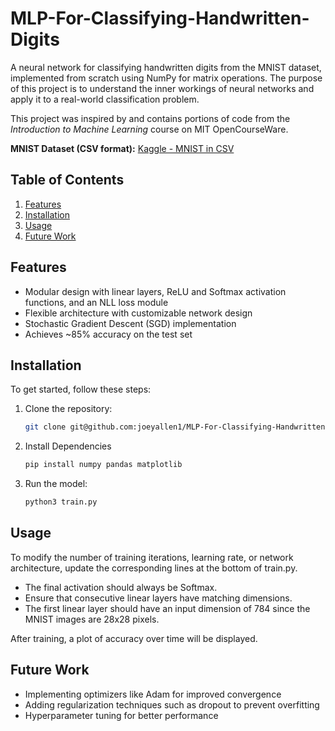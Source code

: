 # MLP-For-Classifying-Handwritten-Digits

A neural network for classifying handwritten digits from the MNIST dataset, implemented from scratch using NumPy for matrix operations. The purpose of this
project is to understand the inner workings of neural networks and apply it to a real-world classification problem.

This project was inspired by and contains portions of code from the *Introduction to Machine Learning* course on MIT OpenCourseWare.

**MNIST Dataset (CSV format):** [Kaggle - MNIST in CSV](https://www.kaggle.com/datasets/oddrationale/mnist-in-csv/data)

## Table of Contents
1. [Features](#features)
2. [Installation](#installation)
3. [Usage](#usage)
4. [Future Work](#futurework)

## Features
- Modular design with linear layers, ReLU and Softmax activation functions, and an NLL loss module  
- Flexible architecture with customizable network design
- Stochastic Gradient Descent (SGD) implementation  
- Achieves ~85% accuracy on the test set 

## Installation
To get started, follow these steps:

1. Clone the repository:
   ```bash
   git clone git@github.com:joeyallen1/MLP-For-Classifying-Handwritten-Digits.git
2. Install Dependencies
   ```bash
   pip install numpy pandas matplotlib
4. Run the model:
   ```bash
   python3 train.py

## Usage
To modify the number of training iterations, learning rate, or network architecture, update the corresponding lines at the bottom of train.py.

- The final activation should always be Softmax.
- Ensure that consecutive linear layers have matching dimensions.
- The first linear layer should have an input dimension of 784 since the MNIST images are 28x28 pixels.

After training, a plot of accuracy over time will be displayed.

## Future Work
- Implementing optimizers like Adam for improved convergence
- Adding regularization techniques such as dropout to prevent overfitting
- Hyperparameter tuning for better performance